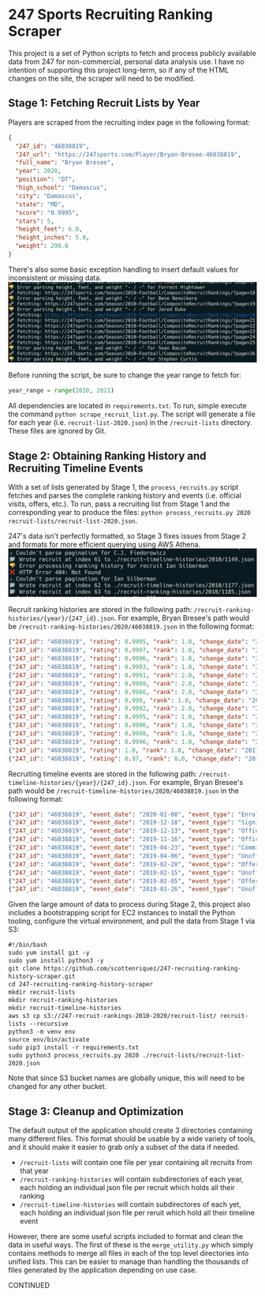 # 247 Sports Recruiting Ranking Scraper
This project is a set of Python scripts to fetch and process publicly available data from 247 for non-commercial, personal data analysis use. I have no intention of supporting this project long-term, so if any of the HTML changes on the site, the scraper will need to be modified.

## Stage 1: Fetching Recruit Lists by Year
Players are scraped from the recruiting index page in the following format:
```json
{
  "247_id": "46038819",
  "247_url": "https://247sports.com/Player/Bryan-Bresee-46038819",
  "full_name": "Bryan Bresee",
  "year": 2020,
  "position": "DT",
  "high_school": "Damascus",
  "city": "Damascus",
  "state": "MD",
  "score": "0.9995",
  "stars": 5,
  "height_feet": 6.0,
  "height_inches": 5.0,
  "weight": 290.0
}
``` 
There's also some basic exception handling to insert default values for inconsistent or missing data.
![Error handling](screenshots/recruit-list-error-handling.png)

Before running the script, be sure to change the year range to fetch for:
```python
year_range = range(2010, 2021)
```

All dependencies are located in `requirements.txt`. To run, simple execute the command `python scrape_recruit_list.py`. The script will generate a file for each year (i.e. `recruit-list-2020.json`) in the `/recruit-lists` directory. These files are ignored by Git.

## Stage 2: Obtaining Ranking History and Recruiting Timeline Events
With a set of lists generated by Stage 1, the `process_recruits.py` script fetches and parses the complete ranking history and events (i.e. official visits, offers, etc.). To run, pass a recruiting list from Stage 1 and the corresponding year to produce the files: `python process_recruits.py 2020 recruit-lists/recruit-list-2020.json`.

247's data isn't perfectly formatted, so Stage 3 fixes issues from Stage 2 and formats for more efficient querying using AWS Athena.
![Error handling](screenshots/process-recruits-error-handling.png)

Recruit ranking histories are stored in the following path: `/recruit-ranking-histories/{year}/{247_id}.json`. For example, Bryan Bresee's path would be `/recruit-ranking-histories/2020/46038819.json` in the following format:
```json
{"247_id": "46038819", "rating": 0.9995, "rank": 1.0, "change_date": "2020-01-31", "delta": -0.0002, "delta_inception_value": 0.0295}
{"247_id": "46038819", "rating": 0.9997, "rank": 1.0, "change_date": "2019-12-15", "delta": 0.0001, "delta_inception_value": 0.0297}
{"247_id": "46038819", "rating": 0.9996, "rank": 1.0, "change_date": "2019-10-15", "delta": 0.0002, "delta_inception_value": 0.0296}
{"247_id": "46038819", "rating": 0.9993, "rank": 1.0, "change_date": "2019-08-15", "delta": 0.0003, "delta_inception_value": 0.0293}
{"247_id": "46038819", "rating": 0.9991, "rank": 2.0, "change_date": "2019-07-31", "delta": 0.0002, "delta_inception_value": 0.0291}
{"247_id": "46038819", "rating": 0.9988, "rank": 2.0, "change_date": "2019-06-15", "delta": 0.0003, "delta_inception_value": 0.0288}
{"247_id": "46038819", "rating": 0.9986, "rank": 2.0, "change_date": "2019-04-30", "delta": -0.0004, "delta_inception_value": 0.0286}
{"247_id": "46038819", "rating": 0.999, "rank": 1.0, "change_date": "2019-02-28", "delta": -0.0001, "delta_inception_value": 0.029}
{"247_id": "46038819", "rating": 0.9992, "rank": 2.0, "change_date": "2019-02-15", "delta": -0.0003, "delta_inception_value": 0.0292}
{"247_id": "46038819", "rating": 0.9995, "rank": 1.0, "change_date": "2018-12-15", "delta": -0.0001, "delta_inception_value": 0.0295}
{"247_id": "46038819", "rating": 0.9996, "rank": 1.0, "change_date": "2018-08-31", "delta": -0.0001, "delta_inception_value": 0.0296}
{"247_id": "46038819", "rating": 0.9998, "rank": 1.0, "change_date": "2018-07-31", "delta": 0.0001, "delta_inception_value": 0.0298}
{"247_id": "46038819", "rating": 0.9996, "rank": 1.0, "change_date": "2018-06-26", "delta": -0.0004, "delta_inception_value": 0.0296}
{"247_id": "46038819", "rating": 1.0, "rank": 1.0, "change_date": "2017-11-30", "delta": 0.03, "delta_inception_value": 0.03}
{"247_id": "46038819", "rating": 0.97, "rank": 0.0, "change_date": "2015-08-10", "delta": 0.0, "delta_inception_value": 0.0}
```

Recruiting timeline events are stored in the following path: `/recruit-timeline-histories/{year}/{247_id}.json`. For example, Bryan Bresee's path would be `/recruit-timeline-histories/2020/46038819.json` in the following format:
```json
{"247_id": "46038819", "event_date": "2020-01-08", "event_type": "Enrollment", "event_description": "Bryan Bresee enrolls at Clemson Tigers"}
{"247_id": "46038819", "event_date": "2019-12-18", "event_type": "Signing", "event_description": "Bryan Bresee signs letter of intent to Clemson Tigers"}
{"247_id": "46038819", "event_date": "2019-12-13", "event_type": "Official Visit", "event_description": "Bryan Bresee officially visits Clemson Tigers"}
{"247_id": "46038819", "event_date": "2019-11-16", "event_type": "Official Visit", "event_description": "Bryan Bresee officially visits Clemson Tigers"}
{"247_id": "46038819", "event_date": "2019-04-23", "event_type": "Commitment", "event_description": "Bryan Bresee commits to Clemson Tigers"}
{"247_id": "46038819", "event_date": "2019-04-06", "event_type": "Unofficial Visit", "event_description": "Bryan Bresee unofficially visits Clemson Tigers"}
{"247_id": "46038819", "event_date": "2019-02-28", "event_type": "Offer", "event_description": "Georgia Tech Yellow Jackets offer Bryan Bresee"}
{"247_id": "46038819", "event_date": "2019-02-15", "event_type": "Unofficial Visit", "event_description": "Bryan Bresee unofficially visits Georgia Bulldogs"}
{"247_id": "46038819", "event_date": "2019-02-05", "event_type": "Offer", "event_description": "Miami Hurricanes offer Bryan Bresee"}
{"247_id": "46038819", "event_date": "2019-01-26", "event_type": "Unofficial Visit", "event_description": "Bryan Bresee unofficially visits Clemson Tigers"}
```

Given the large amount of data to process during Stage 2, this project also includes a bootstrapping script for EC2 instances to install the Python tooling, configure the virtual environment, and pull the data from Stage 1 via S3:

```shell script
#!/bin/bash
sudo yum install git -y
sudo yum install python3 -y
git clone https://github.com/scottenriquez/247-recruiting-ranking-history-scraper.git
cd 247-recruiting-ranking-history-scraper
mkdir recruit-lists
mkdir recruit-ranking-histories
mkdir recruit-timeline-histories
aws s3 cp s3://247-recruit-rankings-2010-2020/recruit-list/ recruit-lists --recursive
python3 -m venv env
source env/bin/activate
sudo pip3 install -r requirements.txt
sudo python3 process_recruits.py 2020 ./recruit-lists/recruit-list-2020.json
```

Note that since S3 bucket names are globally unique, this will need to be changed for any other bucket.

## Stage 3: Cleanup and Optimization
The default output of the application should create 3 directories containing many different files. This format should be usable by a wide variety of tools, and it should make it easier to grab only a subset of the data if needed. 
- `/recruit-lists` will contain one file per year containing all recruits from that year
- `/recruit-ranking-histories` will contain subdirectories of each year, each holding an individual json file per recruit which holds all their ranking
- `/recruit-timeline-histories` will contain subdirectores of each yet, each holding an individual json file per reruit which hold all their timeline event

However, there are some useful scripts included to format and clean the data in useful ways. The first of these is the `merge_utility.py` which simply contains methods to merge all files in each of the top level directories into unified lists. This can be easier to manage than handling the thousands of files generated by the application depending on use case.

CONTINUED